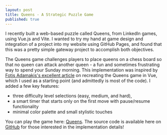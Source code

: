 ```yaml
---
layout: post
title: Queens - A Strategic Puzzle Game
published: true
---
```


I recently built a web-based puzzle called Queens, from LinkedIn games, using Vue.js and Vite. I wanted to try my hand at game design and integration of a project into my website using GitHub Pages, and found that this was a pretty simple gateway project to accomplish both objectives.

The Queens game challenges players to place queens on a chess board so that no queen can attack another queen - a fun and sometimes frustrating way to spend your Sunday morning. This implementation was inspired by [Fotis Adamakis's excellent article](https://fadamakis.com/recreating-queens-game-in-vue-d7e3b3013ccb) on recreating the Queens game in Vue, which I used as a starting point (and admittedly is most of the code). I added a few key features:
- three difficulty level selections (easy, medium, and hard),
- a smart timer that starts only on the first move with pause/resume functionality
- minimal color palette and small stylistic touches
     
You can play the game here: [Queens](https://rehanchinoy.github.io/vue-queens/). The source code is available here on [GitHub](https://github.com/rehanbchinoy/vue-queens) for those interested in the implementation details!